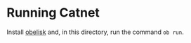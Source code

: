 # Running Catnet

Install [obelisk](https://github.com/obsidiansystems/obelisk) and, in this directory, run the command `ob run`.

